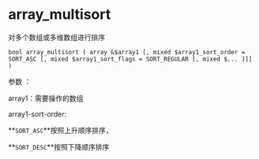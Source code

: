 # array\_multisort

对多个数组或多维数组进行排序

```
bool array_multisort ( array &$array1 [, mixed $array1_sort_order = SORT_ASC [, mixed $array1_sort_flags = SORT_REGULAR [, mixed $... ]]] )
```

参数 ：

array1：需要操作的数组

array1-sort-order:

**`SORT_ASC`**按照上升顺序排序，

**`SORT_DESC`**按照下降顺序排序



